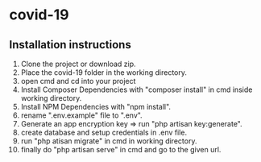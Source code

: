 # covid-19

## Installation instructions
1. Clone the project or download zip.
2. Place the covid-19 folder in the working directory.
3. open cmd and cd into your project
4. Install Composer Dependencies with "composer install" in cmd inside working directory.
5. Install NPM Dependencies with "npm install".
6. rename ".env.example"  file to ".env".
7. Generate an app encryption key => run "php artisan key:generate".
8. create database and setup credentials in .env file.
9. run "php atisan migrate" in cmd in working directory. 
10. finally do "php artisan serve" in cmd and go to the given url.
